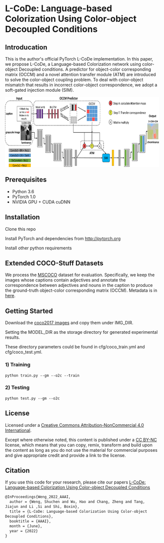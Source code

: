 # L-CoDe: Language-based Colorization Using Color-object Decoupled Conditions

## Introducation
This is the author's official PyTorch L-CoDe implementation.
In this paper, we propose L-CoDe, a Language-based Colorization network using color-object Decoupled conditions. A predictor for object-color corresponding matrix (OCCM) and a novel attention transfer module (ATM) are introduced to solve the color-object coupling problem. To deal with color-object mismatch that results in incorrect color-object correspondence, we adopt a soft-gated injection module (SIM).

 <img src="./pipeline.png" width = "650" height = "230" alt="图片名称" align=center />

## Prerequisites
* Python 3.6
* PyTorch 1.0
* NVIDIA GPU + CUDA cuDNN

## Installation
Clone this repo

Install PyTorch and dependencies from http://pytorch.org

Install other python requirements

## Extended COCO-Stuff Datasets
We process the [MSCOCO](https://cocodataset.org/) dataset for evaluation. Specifically, we keep the images whose captions contain adjectives and annotate the correspondence between adjectives and nouns in the caption to produce the ground-truth object-color corresponding matrix (OCCM). Metadata is in [here](https://drive.google.com/drive/folders/1iW0u5WZL5NQg1gseawhNVBaf1MOYdp1o?usp=sharing).

## Getting Started
Download the [coco2017 images](https://cocodataset.org/) and copy them under IMG_DIR.

Setting the MODEL_DIR as the storage directory for generated experimental results.

These directory parameters could be found in cfg/coco_train.yml and cfg/coco_test.yml. 

### 1) Training
```
python train.py --gm --o2c --train
```
### 2) Testing
```
python test.py --gm --o2c
```

## License
Licensed under a [Creative Commons Attribution-NonCommercial 4.0 International](https://creativecommons.org/licenses/by-nc/4.0/).

Except where otherwise noted, this content is published under a [CC BY-NC](https://creativecommons.org/licenses/by-nc/4.0/) license, which means that you can copy, remix, transform and build upon the content as long as you do not use the material for commercial purposes and give appropriate credit and provide a link to the license.

## Citation
If you use this code for your research, please cite our papers [L-CoDe: Language-based Colorization Using Color-object Decoupled Conditions](https://ci.idm.pku.edu.cn/Weng_AAAI22.pdf)
```
@InProceedings{Weng_2022_AAAI,
  author = {Weng, Shuchen and Wu, Hao and Chang, Zheng and Tang, Jiajun and Li ,Si and Shi, Boxin},
  title = {L-CoDe: Language-based Colorization Using Color-object Decoupled Conditions},
  booktitle = {AAAI},
  month = {June},
  year = {2022}
}
```
